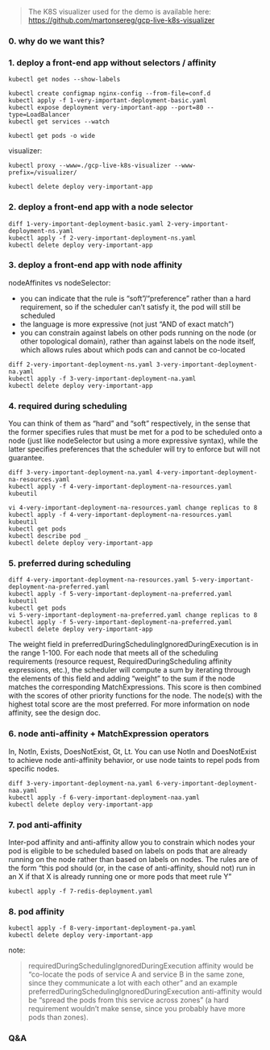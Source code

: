 > The K8S visualizer used for the demo is available here: https://github.com/martonsereg/gcp-live-k8s-visualizer

### 0. why do we want this?

### 1. deploy a front-end app without selectors / affinity
```
kubectl get nodes --show-labels

kubectl create configmap nginx-config --from-file=conf.d
kubectl apply -f 1-very-important-deployment-basic.yaml
kubectl expose deployment very-important-app --port=80 --type=LoadBalancer
kubectl get services --watch

kubectl get pods -o wide
```

visualizer:

```
kubectl proxy --www=./gcp-live-k8s-visualizer --www-prefix=/visualizer/
```

```
kubectl delete deploy very-important-app
```

### 2. deploy a front-end app with a node selector
```
diff 1-very-important-deployment-basic.yaml 2-very-important-deployment-ns.yaml
kubectl apply -f 2-very-important-deployment-ns.yaml
kubectl delete deploy very-important-app
```

### 3. deploy a front-end app with node affinity

nodeAffinites vs nodeSelector:

- you can indicate that the rule is “soft”/“preference” rather than a hard requirement, so if the scheduler can’t satisfy it, the pod will still be scheduled
- the language is more expressive (not just “AND of exact match”)
- you can constrain against labels on other pods running on the node (or other topological domain), rather than against labels on the node itself, which allows rules about which pods can and cannot be co-located

```
diff 2-very-important-deployment-ns.yaml 3-very-important-deployment-na.yaml
kubectl apply -f 3-very-important-deployment-na.yaml
kubectl delete deploy very-important-app
```

### 4. required during scheduling

You can think of them as “hard” and “soft” respectively, in the sense that the former specifies rules that must be met for a pod to be scheduled onto a node (just like nodeSelector but using a more expressive syntax), while the latter specifies preferences that the scheduler will try to enforce but will not guarantee.

```
diff 3-very-important-deployment-na.yaml 4-very-important-deployment-na-resources.yaml
kubectl apply -f 4-very-important-deployment-na-resources.yaml
kubeutil

vi 4-very-important-deployment-na-resources.yaml change replicas to 8
kubectl apply -f 4-very-important-deployment-na-resources.yaml
kubeutil
kubectl get pods
kubectl describe pod _
kubectl delete deploy very-important-app
```

### 5. preferred during scheduling

```
diff 4-very-important-deployment-na-resources.yaml 5-very-important-deployment-na-preferred.yaml
kubectl apply -f 5-very-important-deployment-na-preferred.yaml
kubeutil
kubectl get pods
vi 5-very-important-deployment-na-preferred.yaml change replicas to 8
kubectl apply -f 5-very-important-deployment-na-preferred.yaml
kubectl delete deploy very-important-app
```

The weight field in preferredDuringSchedulingIgnoredDuringExecution is in the range 1-100. For each node that meets all of the scheduling requirements (resource request, RequiredDuringScheduling affinity expressions, etc.), the scheduler will compute a sum by iterating through the elements of this field and adding “weight” to the sum if the node matches the corresponding MatchExpressions. This score is then combined with the scores of other priority functions for the node. The node(s) with the highest total score are the most preferred.
For more information on node affinity, see the design doc.


### 6. node anti-affinity + MatchExpression operators

In, NotIn, Exists, DoesNotExist, Gt, Lt. You can use NotIn and DoesNotExist to achieve node anti-affinity behavior, or use node taints to repel pods from specific nodes.

```
diff 3-very-important-deployment-na.yaml 6-very-important-deployment-naa.yaml
kubectl apply -f 6-very-important-deployment-naa.yaml
kubectl delete deploy very-important-app
```

### 7. pod anti-affinity

Inter-pod affinity and anti-affinity allow you to constrain which nodes your pod is eligible to be scheduled based on labels on pods that are already running on the node rather than based on labels on nodes.
The rules are of the form “this pod should (or, in the case of anti-affinity, should not) run in an X if that X is already running one or more pods that meet rule Y”

```
kubectl apply -f 7-redis-deployment.yaml
```

### 8. pod affinity

```
kubectl apply -f 8-very-important-deployment-pa.yaml
kubectl delete deploy very-important-app
```

note:
> requiredDuringSchedulingIgnoredDuringExecution affinity would be “co-locate the pods of service A and service B in the same zone, since they communicate a lot with each other” and an example preferredDuringSchedulingIgnoredDuringExecution anti-affinity would be “spread the pods from this service across zones” (a hard requirement wouldn’t make sense, since you probably have more pods than zones).


### Q&A
